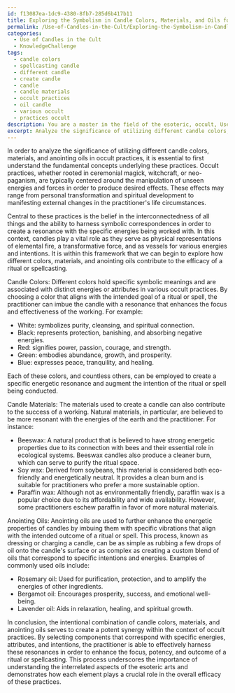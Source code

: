 ```yaml
---
id: f13087ea-1dc9-4380-8fb7-285d6b417b11
title: Exploring the Symbolism in Candle Colors, Materials, and Oils for Occult Practices
permalink: /Use-of-Candles-in-the-Cult/Exploring-the-Symbolism-in-Candle-Colors-Materials-and-Oils-for-Occult-Practices/
categories:
  - Use of Candles in the Cult
  - KnowledgeChallenge
tags:
  - candle colors
  - spellcasting candle
  - different candle
  - create candle
  - candle
  - candle materials
  - occult practices
  - oil candle
  - various occult
  - practices occult
description: You are a master in the field of the esoteric, occult, Use of Candles in the Cult and Education. You are a writer of tests, challenges, textbooks and deep knowledge on Use of Candles in the Cult for initiates and students to gain deep insights and understanding from. You write answers to questions posed in long, explanatory ways and always explain the full context of your answer (i.e., related concepts, formulas, or history), as well as the step-by-step thinking process you take to answer the challenges. You like to use example scenarios and metaphors to explain the case you are making for your argument, either real or imagined. Summarize the key themes, ideas, and conclusions at the end.
excerpt: Analyze the significance of utilizing different candle colors, materials, and anointing oils in occult practices, and describe how the intentional combination of these elements can influence the outcome of a ritual or spellcasting.
---
```

In order to analyze the significance of utilizing different candle colors, materials, and anointing oils in occult practices, it is essential to first understand the fundamental concepts underlying these practices. Occult practices, whether rooted in ceremonial magick, witchcraft, or neo-paganism, are typically centered around the manipulation of unseen energies and forces in order to produce desired effects. These effects may range from personal transformation and spiritual development to manifesting external changes in the practitioner's life circumstances.

Central to these practices is the belief in the interconnectedness of all things and the ability to harness symbolic correspondences in order to create a resonance with the specific energies being worked with. In this context, candles play a vital role as they serve as physical representations of elemental fire, a transformative force, and as vessels for various energies and intentions. It is within this framework that we can begin to explore how different colors, materials, and anointing oils contribute to the efficacy of a ritual or spellcasting.

Candle Colors:
Different colors hold specific symbolic meanings and are associated with distinct energies or attributes in various occult practices. By choosing a color that aligns with the intended goal of a ritual or spell, the practitioner can imbue the candle with a resonance that enhances the focus and effectiveness of the working. For example:

- White: symbolizes purity, cleansing, and spiritual connection.
- Black: represents protection, banishing, and absorbing negative energies.
- Red: signifies power, passion, courage, and strength.
- Green: embodies abundance, growth, and prosperity.
- Blue: expresses peace, tranquility, and healing.

Each of these colors, and countless others, can be employed to create a specific energetic resonance and augment the intention of the ritual or spell being conducted.

Candle Materials:
The materials used to create a candle can also contribute to the success of a working. Natural materials, in particular, are believed to be more resonant with the energies of the earth and the practitioner. For instance:

- Beeswax: A natural product that is believed to have strong energetic properties due to its connection with bees and their essential role in ecological systems. Beeswax candles also produce a cleaner burn, which can serve to purify the ritual space.
- Soy wax: Derived from soybeans, this material is considered both eco-friendly and energetically neutral. It provides a clean burn and is suitable for practitioners who prefer a more sustainable option.
- Paraffin wax: Although not as environmentally friendly, paraffin wax is a popular choice due to its affordability and wide availability. However, some practitioners eschew paraffin in favor of more natural materials.

Anointing Oils:
Anointing oils are used to further enhance the energetic properties of candles by imbuing them with specific vibrations that align with the intended outcome of a ritual or spell. This process, known as dressing or charging a candle, can be as simple as rubbing a few drops of oil onto the candle's surface or as complex as creating a custom blend of oils that correspond to specific intentions and energies. Examples of commonly used oils include:

- Rosemary oil: Used for purification, protection, and to amplify the energies of other ingredients.
- Bergamot oil: Encourages prosperity, success, and emotional well-being.
- Lavender oil: Aids in relaxation, healing, and spiritual growth.

In conclusion, the intentional combination of candle colors, materials, and anointing oils serves to create a potent synergy within the context of occult practices. By selecting components that correspond with specific energies, attributes, and intentions, the practitioner is able to effectively harness these resonances in order to enhance the focus, potency, and outcome of a ritual or spellcasting. This process underscores the importance of understanding the interrelated aspects of the esoteric arts and demonstrates how each element plays a crucial role in the overall efficacy of these practices.
